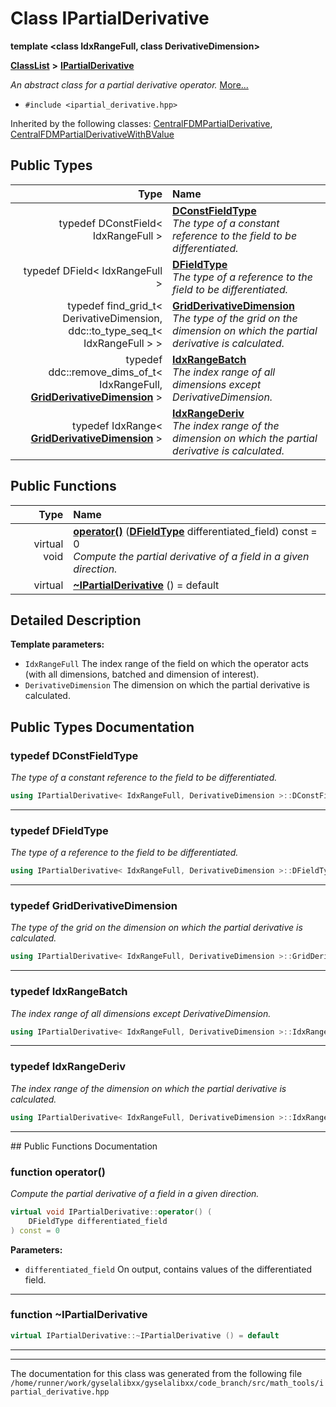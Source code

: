 

# Class IPartialDerivative

**template &lt;class IdxRangeFull, class DerivativeDimension&gt;**



[**ClassList**](annotated.md) **>** [**IPartialDerivative**](classIPartialDerivative.md)



_An abstract class for a partial derivative operator._ [More...](#detailed-description)

* `#include <ipartial_derivative.hpp>`





Inherited by the following classes: [CentralFDMPartialDerivative](classCentralFDMPartialDerivative.md),  [CentralFDMPartialDerivativeWithBValue](classCentralFDMPartialDerivativeWithBValue.md)












## Public Types

| Type | Name |
| ---: | :--- |
| typedef DConstField&lt; IdxRangeFull &gt; | [**DConstFieldType**](#typedef-dconstfieldtype)  <br>_The type of a constant reference to the field to be differentiated._  |
| typedef DField&lt; IdxRangeFull &gt; | [**DFieldType**](#typedef-dfieldtype)  <br>_The type of a reference to the field to be differentiated._  |
| typedef find\_grid\_t&lt; DerivativeDimension, ddc::to\_type\_seq\_t&lt; IdxRangeFull &gt; &gt; | [**GridDerivativeDimension**](#typedef-gridderivativedimension)  <br>_The type of the grid on the dimension on which the partial derivative is calculated._  |
| typedef ddc::remove\_dims\_of\_t&lt; IdxRangeFull, [**GridDerivativeDimension**](classIPartialDerivative.md#typedef-gridderivativedimension) &gt; | [**IdxRangeBatch**](#typedef-idxrangebatch)  <br>_The index range of all dimensions except DerivativeDimension._  |
| typedef IdxRange&lt; [**GridDerivativeDimension**](classIPartialDerivative.md#typedef-gridderivativedimension) &gt; | [**IdxRangeDeriv**](#typedef-idxrangederiv)  <br>_The index range of the dimension on which the partial derivative is calculated._  |




















## Public Functions

| Type | Name |
| ---: | :--- |
| virtual void | [**operator()**](#function-operator) ([**DFieldType**](classIPartialDerivative.md#typedef-dfieldtype) differentiated\_field) const = 0<br>_Compute the partial derivative of a field in a given direction._  |
| virtual  | [**~IPartialDerivative**](#function-ipartialderivative) () = default<br> |




























## Detailed Description




**Template parameters:**


* `IdxRangeFull` The index range of the field on which the operator acts (with all dimensions, batched and dimension of interest). 
* `DerivativeDimension` The dimension on which the partial derivative is calculated. 




    
## Public Types Documentation




### typedef DConstFieldType 

_The type of a constant reference to the field to be differentiated._ 
```C++
using IPartialDerivative< IdxRangeFull, DerivativeDimension >::DConstFieldType =  DConstField<IdxRangeFull>;
```




<hr>



### typedef DFieldType 

_The type of a reference to the field to be differentiated._ 
```C++
using IPartialDerivative< IdxRangeFull, DerivativeDimension >::DFieldType =  DField<IdxRangeFull>;
```




<hr>



### typedef GridDerivativeDimension 

_The type of the grid on the dimension on which the partial derivative is calculated._ 
```C++
using IPartialDerivative< IdxRangeFull, DerivativeDimension >::GridDerivativeDimension =  find_grid_t<DerivativeDimension, ddc::to_type_seq_t<IdxRangeFull> >;
```




<hr>



### typedef IdxRangeBatch 

_The index range of all dimensions except DerivativeDimension._ 
```C++
using IPartialDerivative< IdxRangeFull, DerivativeDimension >::IdxRangeBatch =  ddc::remove_dims_of_t<IdxRangeFull, GridDerivativeDimension>;
```




<hr>



### typedef IdxRangeDeriv 

_The index range of the dimension on which the partial derivative is calculated._ 
```C++
using IPartialDerivative< IdxRangeFull, DerivativeDimension >::IdxRangeDeriv =  IdxRange<GridDerivativeDimension>;
```




<hr>
## Public Functions Documentation




### function operator() 

_Compute the partial derivative of a field in a given direction._ 
```C++
virtual void IPartialDerivative::operator() (
    DFieldType differentiated_field
) const = 0
```





**Parameters:**


* `differentiated_field` On output, contains values of the differentiated field. 




        

<hr>



### function ~IPartialDerivative 

```C++
virtual IPartialDerivative::~IPartialDerivative () = default
```




<hr>

------------------------------
The documentation for this class was generated from the following file `/home/runner/work/gyselalibxx/gyselalibxx/code_branch/src/math_tools/ipartial_derivative.hpp`


